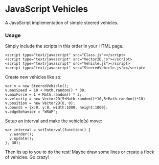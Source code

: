 # JavaScript Vehicles

A JavaScript implementation of simple steered vehicles.

### Usage

Simply include the scripts in this order in your HTML page.

    <script type="text/javascript" src="Class.js"></script>
    <script type="text/javascript" src="Vector2D.js"></script>
    <script type="text/javascript" src="Vehicle.js"></script>
    <script type="text/javascript" src="SteeredVehicle.js"></script>

Create new vehicles like so:

    var v = new SteeredVehicle();
    v.maxSpeed = 10 + Math.random() * 30;
    v.maxForce = 1 + Math.random() * 3;
    v.velocity = new Vector2D(5+Math.random()*10,5+Math.random()*10)
    v.position = new Vector2D(0, 0);
    v.bounds = {x:0, y:0, width:1000, height:1000};
    v.edgeBehavior = "WRAP";

Setup an interval and make the vehicle(s) move:

    var interval = setInterval(function() {
      v.wander();
      v.update();
    }, 30);

Then its up to you to do the rest! Maybe draw some lines or create a flock of vehicles. Go crazy!